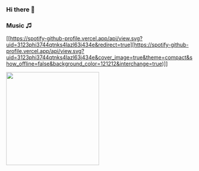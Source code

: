 ### Hi there 👋

### Music ♫

[[https://spotify-github-profile.vercel.app/api/view.svg?uid=3123phi3744qtnks4lazl63j434e&redirect=true][https://spotify-github-profile.vercel.app/api/view.svg?uid=3123phi3744qtnks4lazl63j434e&cover_image=true&theme=compact&show_offline=false&background_color=121212&interchange=true)]]

<div id="header" aling="center">
  <img src="https://media.giphy.com/media/KxCC1TEhvUuXKuLgo6/giphy.gif" width="250" />
  </div>
 <br>


